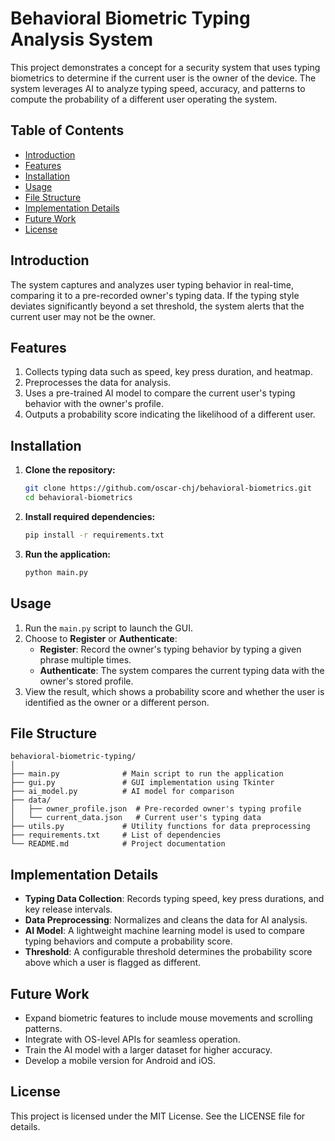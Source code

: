 # Behavioral Biometric Typing Analysis System

This project demonstrates a concept for a security system that uses typing biometrics to determine if the current user is the owner of the device. The system leverages AI to analyze typing speed, accuracy, and patterns to compute the probability of a different user operating the system.

## Table of Contents
- [Introduction](#introduction)
- [Features](#features)
- [Installation](#installation)
- [Usage](#usage)
- [File Structure](#file-structure)
- [Implementation Details](#implementation-details)
- [Future Work](#future-work)
- [License](#license)

## Introduction

The system captures and analyzes user typing behavior in real-time, comparing it to a pre-recorded owner's typing data. If the typing style deviates significantly beyond a set threshold, the system alerts that the current user may not be the owner.

## Features

1. Collects typing data such as speed, key press duration, and heatmap.
2. Preprocesses the data for analysis.
3. Uses a pre-trained AI model to compare the current user's typing behavior with the owner's profile.
4. Outputs a probability score indicating the likelihood of a different user.

## Installation

1. **Clone the repository:**
    ```bash
    git clone https://github.com/oscar-chj/behavioral-biometrics.git
    cd behavioral-biometrics
    ```

2. **Install required dependencies:**
    ```bash
    pip install -r requirements.txt
    ```

3. **Run the application:**
    ```bash
    python main.py
    ```

## Usage

1. Run the `main.py` script to launch the GUI.
2. Choose to **Register** or **Authenticate**:
    - **Register**: Record the owner's typing behavior by typing a given phrase multiple times.
    - **Authenticate**: The system compares the current typing data with the owner's stored profile.
3. View the result, which shows a probability score and whether the user is identified as the owner or a different person.

## File Structure

```
behavioral-biometric-typing/
│
├── main.py              # Main script to run the application
├── gui.py               # GUI implementation using Tkinter
├── ai_model.py          # AI model for comparison
├── data/
│   ├── owner_profile.json  # Pre-recorded owner's typing profile
│   └── current_data.json   # Current user's typing data
├── utils.py             # Utility functions for data preprocessing
├── requirements.txt     # List of dependencies
└── README.md            # Project documentation
```

## Implementation Details

- **Typing Data Collection**: Records typing speed, key press durations, and key release intervals.
- **Data Preprocessing**: Normalizes and cleans the data for AI analysis.
- **AI Model**: A lightweight machine learning model is used to compare typing behaviors and compute a probability score.
- **Threshold**: A configurable threshold determines the probability score above which a user is flagged as different.

## Future Work

- Expand biometric features to include mouse movements and scrolling patterns.
- Integrate with OS-level APIs for seamless operation.
- Train the AI model with a larger dataset for higher accuracy.
- Develop a mobile version for Android and iOS.

## License

This project is licensed under the MIT License. See the LICENSE file for details.
